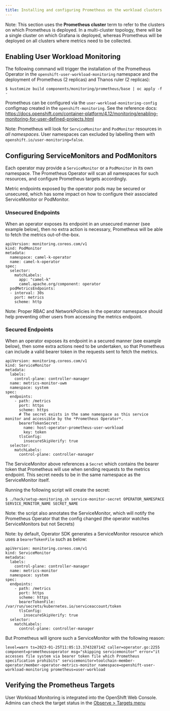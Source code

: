 ```yaml
---
title: Installing and configuring Prometheus on the workload clusters
---
```


Note:
This section uses the **Prometheus cluster** term to refer to the clusters on which Prometheus is deployed. 
In a multi-cluster topology, there will be a single cluster on which Grafana is deployed, whereas Prometheus will be deployed on all clusters where metrics need to be collected.

## Enabling User Workload Monitoring

The following command will trigger the installation of the Prometheus Operator in the `openshift-user-workload-monitoring` namespace and the deployment of Prometheus (2 replicas) and Thanos ruler (2 replicas):

```
$ kustomize build components/monitoring/prometheus/base | oc apply -f -   
```

Prometheus can be configured via the `user-workload-monitoring-config` configmap created in the `openshift-monitoring`. See the reference docs: https://docs.openshift.com/container-platform/4.12/monitoring/enabling-monitoring-for-user-defined-projects.html

Note: Prometheus will look for `ServiceMonitor` and `PodMonitor` resources in _all namespaces_. User namespaces can excluded by labelling them with `openshift.io/user-monitoring=false`.

## Configuring ServiceMonitors and PodMonitors

Each operator may provide a `ServiceMonitor` or a `PodMonitor` in its own namespace. 
The Prometheus Operator will scan all namespaces for such resources, and configure Prometheus targets accordingly.

Metric endpoints exposed by the operator pods may be secured or unsecured, which has some impact on how to configure their associated ServiceMonitor or PodMonitor.

### Unsecured Endpoints

When an operator exposes its endpoint in an unsecured manner (see example below), then no extra action is necessary, Prometheus will be able to fetch the metrics out-of-the-box.


```
apiVersion: monitoring.coreos.com/v1
kind: PodMonitor
metadata:
  namespace: camel-k-operator
  name: camel-k-operator
spec:
  selector:
    matchLabels:
      app: "camel-k"
      camel.apache.org/component: operator
  podMetricsEndpoints:
  - interval: 30s
    port: metrics
    scheme: http
```

Note: Proper RBAC and NetworkPolicies in the operator namespace should help preventing other users from accessing the metrics endpoint.

### Secured Endpoints

When an operator exposes its endpoint in a secured manner (see example below), then some extra actions need to be undertaken, so that Prometheus can include a valid bearer token in the requests sent to fetch the metrics.

```
apiVersion: monitoring.coreos.com/v1
kind: ServiceMonitor
metadata:
  labels:
    control-plane: controller-manager
  name: metrics-monitor-uwm
  namespace: system
spec:
  endpoints:
    - path: /metrics
      port: https
      scheme: https
      # The secret exists in the same namespace as this service monitor and accessible by the *Prometheus Operator*.
      bearerTokenSecret:
        name: host-operator-prometheus-user-workload
        key: token
      tlsConfig:
        insecureSkipVerify: true
  selector:
    matchLabels:
      control-plane: controller-manager
```

The ServiceMonitor above references a `Secret` which contains the bearer token that Prometheus will use when sending requests to the metrics endpoint. This secret needs to be in the same namespace as the ServiceMonitor itself. 


Running the following script will create the secret:

```
$ ./hack/setup-monitoring.sh service-monitor-secret OPERATOR_NAMESPACE SERVICE_MONITOR_NAME SECRET_NAME      
```

Note: the script also annotates the ServiceMonitor, which will notify the Prometheus Operator that the config changed (the operator watches ServiceMonitors but not Secrets)


Note: by default, Operator SDK generates a ServiceMonitor resource which uses a `bearerTokenFile` such as below:

```
apiVersion: monitoring.coreos.com/v1
kind: ServiceMonitor
metadata:
  labels:
    control-plane: controller-manager
  name: metrics-monitor
  namespace: system
spec:
  endpoints:
    - path: /metrics
      port: https
      scheme: https
      bearerTokenFile: /var/run/secrets/kubernetes.io/serviceaccount/token
      tlsConfig:
        insecureSkipVerify: true
  selector:
    matchLabels:
      control-plane: controller-manager
```

But Prometheus will ignore such a ServiceMonitor with the following reason:

```
level=warn ts=2023-01-25T11:05:13.374328714Z caller=operator.go:2255 component=prometheusoperator msg="skipping servicemonitor" error="it accesses file system via bearer token file which Prometheus specification prohibits" servicemonitor=toolchain-member-operator/member-operator-metrics-monitor namespace=openshift-user-workload-monitoring prometheus=user-workload
```

## Verifying the Prometheus Targets

User Workload Monitoring is integrated into the OpenShift Web Console. 
Admins can check the target status in the [Observe > Targets menu](https://console-openshift-console.apps.sandbox-stage.gb17.p1.openshiftapps.com/monitoring/targets)